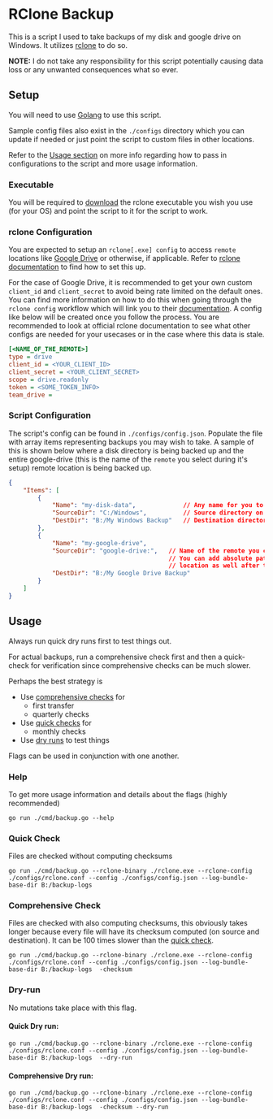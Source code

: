 # RClone Backup

This is a script I used to take backups of my disk and google drive on Windows. It utilizes [rclone](https://rclone.org/) to do so.

**NOTE:** I do not take any responsibility for this script potentially causing data loss or any unwanted consequences what so ever.

## Setup

You will need to use [Golang](https://go.dev/doc/install) to use this script.

Sample config files also exist in the `./configs` directory which you can update if needed or just point the script to custom files in other locations.

Refer to the [Usage section](#usage) on more info regarding how to pass in configurations to the script and more usage information.

### Executable

You will be required to [download](https://rclone.org/downloads/) the rclone executable you wish you use (for your OS) and point the script to it for the script to work.

### rclone Configuration

You are expected to setup an `rclone[.exe] config` to access `remote` locations like [Google Drive](https://rclone.org/drive/) or otherwise, if applicable. Refer to [rclone documentation](https://rclone.org/docs/) to find how to set this up.

For the case of Google Drive, it is recommended to get your own custom `client_id` and `client_secret` to avoid being rate limited on the default ones. You can find more information on how to do this when going through the `rclone config` workflow which will link you to their [documentation](https://rclone.org/drive/#making-your-own-client-id). A config like below will be created once you follow the process. You are recommended to look at official rclone documentation to see what other configs are needed for your usecases or in the case where this data is stale.

```ini
[<NAME_OF_THE_REMOTE>]
type = drive
client_id = <YOUR_CLIENT_ID>
client_secret = <YOUR_CLIENT_SECRET>
scope = drive.readonly
token = <SOME_TOKEN_INFO>
team_drive = 
```

### Script Configuration

The script's config can be found in `./configs/config.json`. Populate the file with array items representing backups you may wish to take. A sample of this is shown below where a disk directory is being backed up and the entire google-drive (this is the name of the `remote` you select during it's setup) remote location is being backed up.

```json
{
    "Items": [
        {
            "Name": "my-disk-data",             // Any name for you to identify this config item
            "SourceDir": "C:/Windows",          // Source directory on disk
            "DestDir": "B:/My Windows Backup"   // Destination directory on disk
        },
        {
            "Name": "my-google-drive",
            "SourceDir": "google-drive:",   // Name of the remote you chose when configuring it
                                            // You can add absolute paths to access files on this remote
                                            // location as well after the colon ":" (the colon is important)
            "DestDir": "B:/My Google Drive Backup"
        }
    ]
}
```


## Usage

Always run quick dry runs first to test things out.

For actual backups, run a comprehensive check first and then a quick-check for verification since comprehensive checks can be much slower.

Perhaps the best strategy is
- Use [comprehensive checks](#comprehensive-check) for
    - first transfer
    - quarterly checks
- Use [quick checks](#quick-check) for
    - monthly checks
- Use [dry runs](#dry-run) to test things

Flags can be used in conjunction with one another.

### Help

To get more usage information and details about the flags (highly recommended)

```
go run ./cmd/backup.go --help
```

### Quick Check

Files are checked without computing checksums

```
go run ./cmd/backup.go --rclone-binary ./rclone.exe --rclone-config ./configs/rclone.conf --config ./configs/config.json --log-bundle-base-dir B:/backup-logs
```

### Comprehensive Check

Files are checked with also computing checksums, this obviously takes longer because every file will have its checksum computed (on source and destination). It can be 100 times slower than the [quick check](#quick-check).

```
go run ./cmd/backup.go --rclone-binary ./rclone.exe --rclone-config ./configs/rclone.conf --config ./configs/config.json --log-bundle-base-dir B:/backup-logs  -checksum
```

### Dry-run

No mutations take place with this flag.

#### Quick Dry run:

```
go run ./cmd/backup.go --rclone-binary ./rclone.exe --rclone-config ./configs/rclone.conf --config ./configs/config.json --log-bundle-base-dir B:/backup-logs  --dry-run
```

#### Comprehensive Dry run:

```
go run ./cmd/backup.go --rclone-binary ./rclone.exe --rclone-config ./configs/rclone.conf --config ./configs/config.json --log-bundle-base-dir B:/backup-logs  -checksum --dry-run
```
